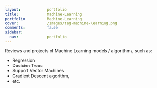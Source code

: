 ```yaml
---
layout:            portfolio
title:             Machine-Learning
portfolio:         Machine-Learning
cover:             /images/tag-machine-learning.png
comments:          false
sidebar:
  nav:             portfolio
---
```

Reviews and projects of Machine Learning models / algorithms, such as:
- Regression
- Decision Trees
- Support Vector Machines
- Gradient Descent algorithm,
- etc.